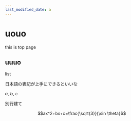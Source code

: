 ```yaml
---
last_modified_date: a
---
```



# uouo

this is top page

## uuuo

list

日本語の表記が上手にできるといいな

$a$, $b$, $c$

別行建て

$$ax^2+bx+c=\frac{\sqrt{3}}{\sin \theta}$$